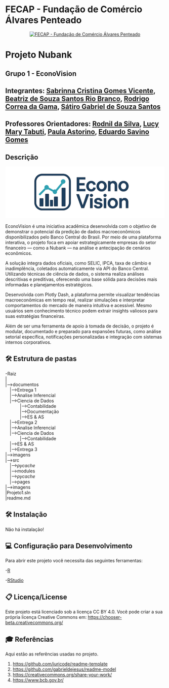 # FECAP - Fundação de Comércio Álvares Penteado
<p align="center">
<a href= "https://www.fecap.br/"><img src="https://encrypted-tbn0.gstatic.com/images?q=tbn:ANd9GcRhZPrRa89Kma0ZZogxm0pi-tCn_TLKeHGVxywp-LXAFGR3B1DPouAJYHgKZGV0XTEf4AE&usqp=CAU" alt="FECAP - Fundação de Comércio Álvares Penteado" border="0"></a>
</p>

# Projeto Nubank  

## Grupo 1 - EconoVision

## Integrantes: <a href="https://www.linkedin.com/in/sabrinna-vicente-049225306/">Sabrinna Cristina Gomes Vicente</a>, <a href="https://www.linkedin.com/in/biaib/">Beatriz de Souza Santos Rio Branco</a>, <a href="https://www.linkedin.com/in/rodrigocgama04/">Rodrigo Correa da Gama</a>, <a href="https://www.linkedin.com/in/s%C3%A1tiro-gabriel-27081430b/">Sátiro Gabriel de Souza Santos</a>
## Professores Orientadores: <a href="https://www.linkedin.com/in/professorrodnil/">Rodnil da Silva</a>, <a href="https://www.linkedin.com/in/lucymari/">Lucy Mary Tabuti</a>, <a href="https://www.linkedin.com/in/paula-astorino-432b5812a/">Paula Astorino</a>, <a href="https://www.linkedin.com/in/eduardo-savino-gomes-77833a10/">Eduardo Savino Gomes</a>

## Descrição

<p align="center">
<img src="imagens/EconoVisionLogo.png" alt="EconoVision" border="0">

EconoVision é uma iniciativa acadêmica desenvolvida com o objetivo de demonstrar o potencial da predição de dados macroeconômicos disponibilizados pelo Banco Central do Brasil. Por meio de uma plataforma interativa, o projeto foca em apoiar estrategicamente empresas do setor financeiro — como a Nubank — na análise e antecipação de cenários econômicos.

A solução integra dados oficiais, como SELIC, IPCA, taxa de câmbio e inadimplência, coletados automaticamente via API do Banco Central. Utilizando técnicas de ciência de dados, o sistema realiza análises descritivas e preditivas, oferecendo uma base sólida para decisões mais informadas e planejamentos estratégicos.

Desenvolvida com Plotly Dash, a plataforma permite visualizar tendências macroeconômicas em tempo real, realizar simulações e interpretar comportamentos do mercado de maneira intuitiva e acessível. Mesmo usuários sem conhecimento técnico podem extrair insights valiosos para suas estratégias financeiras.

Além de ser uma ferramenta de apoio à tomada de decisão, o projeto é modular, documentado e preparado para expansões futuras, como análise setorial específica, notificações personalizadas e integração com sistemas internos corporativos.


## 🛠 Estrutura de pastas

-Raiz<br>
|<br>
|-->documentos<br>
  &emsp;|-->Entrega 1<br>
    &emsp;|-->Analise Inferencial<br>
    &emsp;|-->Ciencia de Dados<br>
    &emsp;|-->Contabilidade<br>
    &emsp;|-->Documentação<br>
    &emsp;|-->ES & AS<br>
  &emsp;|-->Entrega 2<br>
    &emsp;|-->Analise Inferencial<br> 
    &emsp;|-->Ciencia de Dados<br>
    &emsp;|-->Contabilidade<br> 
    &emsp;|-->ES & AS<br>
 &emsp;|-->Entrega 3<br>
|-->imagens<br>
|-->src<br>
  &emsp;|-->_pycache_<br>
  &emsp;|-->modules<br>
     &emsp;|-->_pycache_<br>
  &emsp;|-->pages<br>
|-->imagens<br>
|Projeto1.sln<br>
|readme.md<br>

## 🛠 Instalação

Não há instalação!

## 💻 Configuração para Desenvolvimento

Para abrir este projeto você necessita das seguintes ferramentas:

-<a href="https://www.r-project.org/">R</a>

-<a href="https://posit.co/download/rstudio-desktop/">RStudio</a>

## 📋 Licença/License
Este projeto está licenciado sob a licença CC BY 4.0.
Você pode criar a sua própria licença Creative Commons em: https://chooser-beta.creativecommons.org/


## 🎓 Referências

Aqui estão as referências usadas no projeto.

1. <https://github.com/iuricode/readme-template>
2. <https://github.com/gabrieldejesus/readme-model>
3. <https://creativecommons.org/share-your-work/>
4. <https://www.bcb.gov.br/>





